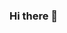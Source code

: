 ### Hi there 👋

<!--
**goodbai-nlp/goodbai-nlp** is a ✨ _special_ ✨ repository because its `README.md` (this file) appears on your GitHub profile.

Here are some ideas to get you started:

- 🔭 I’m Xuefeng Bai, a forth year PhD student in Zhejiang University. I am currently interested in Semantics and Dialogues.
- [Personal Website](https://goodbai-nlp.github.io/)

